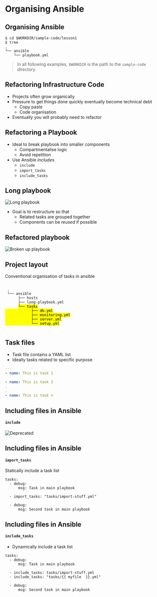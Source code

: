 # Organising Ansible


## Organising Ansible

```
$ cd $WORKDIR/sample-code/lesson1
$ tree
.
└── ansible
    └── playbook.yml
```

>In all following examples, `$WORKDIR` is the path to the `sample-code` directory.


## Refactoring Infrastructure Code

* Projects often grow organically <!-- .element: class="fragment" data-fragment-index="0" -->
* Pressure to get things done quickly eventually become technical debt <!-- .element: class="fragment" data-fragment-index="1" -->
    * Copy paste <!-- .element: class="fragment" data-fragment-index="2" -->
    * Code organisation <!-- .element: class="fragment" data-fragment-index="3" -->
* Eventually you will probably need to refactor <!-- .element: class="fragment" data-fragment-index="4" -->


## Refactoring a Playbook

* Ideal to break playbook into smaller components
  - Compartmentalise logic
  - Avoid repetition
* Use Ansible _includes_
  - `include`
  - `import_tasks`
  - `include_tasks`



## Long playbook

![Long playbook](img/playbook-long.svg "Long playbook")

* Goal is to restructure so that
  - Related tasks are grouped together
  - Components can be _reused_ if possible


## Refactored playbook

![Broken up playbook](img/playbook-refactor1.svg "Refactored")


## Project layout

Conventional organisation of tasks in ansible
 <pre><code data-trim data-noescape>
 .
 └── ansible
      ├── hosts
      ├── long-playbook.yml
      <mark>└── tasks
            ├── db.yml
            ├── monitoring.yml
            ├── server.yml
            └── setup.yml</mark>
 </code></pre>


## Task files

* Task file contains a YAML list
* Ideally tasks related to specific purpose

```yaml
---
- name: This is task 1

- name: This is task 2
.
.
- name: This is task n
```


## Including files in Ansible

#### `include`

![Deprecated](img/3678.deprecated.png "Deprecated") <!-- .element: class="fragment" data-fragment-index="0" -->



## Including files in Ansible

#### `import_tasks`

Statically include a task list

```
tasks:
  - debug:
      msg: Task in main playbook

  - import_tasks: "tasks/import-stuff.yml"

  - debug:
      msg: Second task in main playbook
```


## Including files in Ansible

#### `include_tasks`

* Dynamically include a task list

```
tasks:
  - debug:
      msg: Task in main playbook

  - include_tasks: tasks/import-stuff.yml
  - include_tasks: "tasks/{{ myfile  }}.yml"

  - debug:
      msg: Second task in main playbook
```



